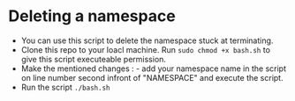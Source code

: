 # Deleting a namespace

- You can use this script to delete the namespace stuck at terminating. 
- Clone this repo to your loacl machine. Run `sudo chmod +x bash.sh` to give this script executeable permission.
- Make the mentioned changes : - add your namespace name in the script on line number second infront of "NAMESPACE" and execute the script.
- Run the script `./bash.sh`
